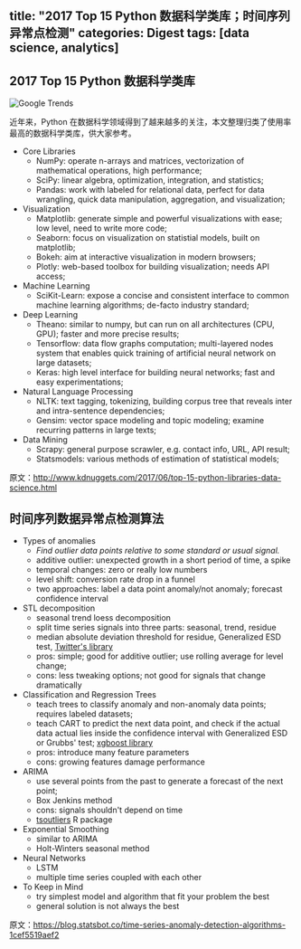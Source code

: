 title: "2017 Top 15 Python 数据科学类库；时间序列异常点检测"
categories: Digest
tags: [data science, analytics]
---

## 2017 Top 15 Python 数据科学类库

![Google Trends](https://cdn-images-1.medium.com/max/800/0*9pG2IJUPXSFZh-J0.png)

近年来，Python 在数据科学领域得到了越来越多的关注，本文整理归类了使用率最高的数据科学类库，供大家参考。

* Core Libraries 
  * NumPy: operate n-arrays and matrices, vectorization of mathematical operations, high performance;
  * SciPy: linear algebra, optimization, integration, and statistics;
  * Pandas: work with labeled for relational data, perfect for data wrangling, quick data manipulation, aggregation, and visualization;
* Visualization
  * Matplotlib: generate simple and powerful visualizations with ease; low level, need to write more code;
  * Seaborn: focus on visualization on statistial models, built on matplotlib;
  * Bokeh: aim at interactive visualization in modern browsers;
  * Plotly: web-based toolbox for building visualization; needs API access;
* Machine Learning
  * SciKit-Learn: expose a concise and consistent interface to common machine learning algorithms; de-facto industry standard;
* Deep Learning
  * Theano: similar to numpy, but can run on all architectures (CPU, GPU); faster and more precise results;
  * Tensorflow: data flow graphs computation; multi-layered nodes system that enables quick training of artificial neural network on large datasets;
  * Keras: high level interface for building neural networks; fast and easy experimentations;
* Natural Language Processing
  * NLTK: text tagging, tokenizing, building corpus tree that reveals inter and intra-sentence dependencies;
  * Gensim: vector space modeling and topic modeling; examine recurring patterns in large texts;
* Data Mining
  * Scrapy: general purpose scrawler, e.g. contact info, URL, API result;
  * Statsmodels: various methods of estimation of statistical models;

原文：http://www.kdnuggets.com/2017/06/top-15-python-libraries-data-science.html

<!-- more -->

## 时间序列数据异常点检测算法

* Types of anomalies
  * *Find outlier data points relative to some standard or usual signal.*
  * additive outlier: unexpected growth in a short period of time, a spike
  * temporal changes: zero or really low numbers
  * level shift: conversion rate drop in a funnel
  * two approaches: label a data point anomaly/not anomaly; forecast confidence interval
* STL decomposition
  * seasonal trend loess decomposition
  * split time series signals into three parts: seasonal, trend, residue
  * median absolute deviation threshold for residue, Generalized ESD test, [Twitter's library](https://github.com/twitter/AnomalyDetection)
  * pros: simple; good for additive outlier; use rolling average for level change;
  * cons: less tweaking options; not good for signals that change dramatically
* Classification and Regression Trees
  * teach trees to classify anomaly and non-anomaly data points; requires labeled datasets;
  * teach CART to predict the next data point, and check if the actual data actual lies inside the confidence interval with Generalized ESD or Grubbs' test; [xgboost library](https://github.com/dmlc/xgboost)
  * pros: introduce many feature parameters
  * cons: growing features damage performance
* ARIMA
  * use several points from the past to generate a forecast of the next point;
  * Box Jenkins method
  * cons: signals shouldn't depend on time
  * [tsoutliers](https://cran.r-project.org/web/packages/tsoutliers/tsoutliers.pdf) R package
* Exponential Smoothing
  * similar to ARIMA
  * Holt-Winters seasonal method
* Neural Networks
  * LSTM
  * multiple time series coupled with each other
* To Keep in Mind
  * try simplest model and algorithm that fit your problem the best
  * general solution is not always the best

原文：https://blog.statsbot.co/time-series-anomaly-detection-algorithms-1cef5519aef2
